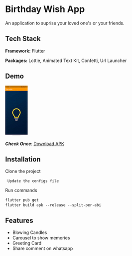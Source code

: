 # Birthday Wish App

An application to suprise your loved one's or your friends.

## Tech Stack

**Framework:** Flutter

**Packages:** Lottie, Animated Text Kit, Confetti, Url Launcher

## Demo

![Demo.mp4](./screenshots/demo.gif)

**_Check Once_**: [Download APK](https://drive.google.com/file/d/1CjCu0PSMs1RpGOH7MLqXLz25f5G4UxvO/view?usp=sharing)

## Installation

Clone the project

```
 Update the configs file
```

Run commands

```
flutter pub get
flutter build apk --release --split-per-abi
```

## Features

- Blowing Candles
- Carousel to show memories
- Greeting Card
- Share comment on whatsapp
